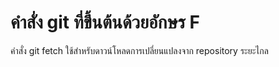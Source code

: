 # คำสั่ง git ที่ขึ้นต้นด้วยอักษร F

คำสั่ง git fetch ใช้สำหรับดาวน์โหลดการเปลี่ยนแปลงจาก repository ระยะไกล
